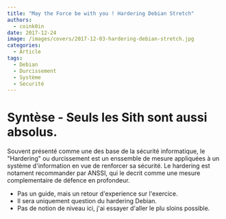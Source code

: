 ```yaml
---
title: "May the Force be with you ! Hardering Debian Stretch"
authors:
  - coink0in
date: 2017-12-24
image: /images/covers/2017-12-03-hardering-debian-stretch.jpg
categories:
  - Article
tags:
  - Debian
  - Durcissement
  - Système
  - Securité
---
```


# Syntèse - Seuls les Sith sont aussi absolus.

Souvent présenté comme une des base de la sécurité informatique, le "Hardering" ou durcissement est un enssemble de mesure appliquées à un système d'information en vue de renforcer sa sécurité. Le hardering est notament recommander par ANSSI, qui le decrit comme une mesure complementaire de défence en profondeur.

- Pas un guide, mais un retour d'experience sur l'exercice.
- Il sera uniquement question du hardering Debian.
- Pas de notion de niveau ici, j'ai essayer d'aller le plu sloins possible.
